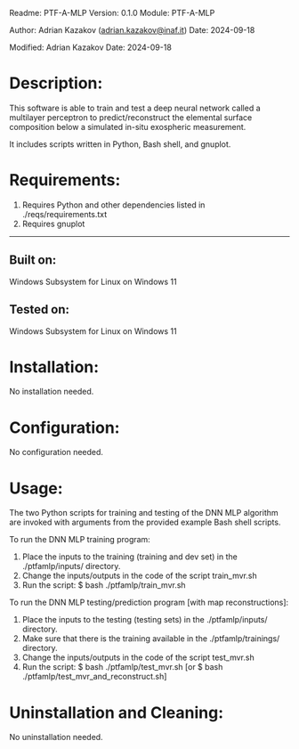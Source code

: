 Readme: PTF-A-MLP
Version: 0.1.0
Module: PTF-A-MLP

Author:		Adrian Kazakov (adrian.kazakov@inaf.it)
Date:		2024-09-18

Modified:	Adrian Kazakov
Date:		2024-09-18

Description:
==============================================================
This software is able to train and test a deep neural network
called a multilayer perceptron to predict/reconstruct the
elemental surface composition below a simulated in-situ exospheric
measurement.

It includes scripts written in Python, Bash shell, and gnuplot.

Requirements:
==============================================================
1.	Requires Python and other dependencies listed in ./reqs/requirements.txt
2.	Requires gnuplot

----------------------------------
Built on:
----------------------------------
Windows Subsystem for Linux on Windows 11

Tested on:
----------------------------------
Windows Subsystem for Linux on Windows 11

Installation:
==============================================================
No installation needed.

Configuration:
==============================================================
No configuration needed.

Usage:
==============================================================
The two Python scripts for training and testing of the DNN MLP algorithm
are invoked with arguments from the provided example Bash shell scripts.

To run the DNN MLP training program:
1. Place the inputs to the training (training and dev set) in the ./ptfamlp/inputs/ directory.
2. Change the inputs/outputs in the code of the script train_mvr.sh
3. Run the script: $ bash ./ptfamlp/train_mvr.sh

To run the DNN MLP testing/prediction program [with map reconstructions]:
1. Place the inputs to the testing (testing sets) in the ./ptfamlp/inputs/ directory.
2. Make sure that there is the training available in the ./ptfamlp/trainings/ directory.
3. Change the inputs/outputs in the code of the script test_mvr.sh
4. Run the script: $ bash ./ptfamlp/test_mvr.sh 
                   [or $ bash ./ptfamlp/test_mvr_and_reconstruct.sh]

Uninstallation and Cleaning:
==============================================================
No uninstallation needed.
